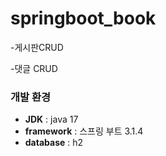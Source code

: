 # springboot_book
-게시판CRUD

-댓글 CRUD




### 개발 환경
- **JDK** : java 17
- **framework** : 스프링 부트 3.1.4
- **database** : h2
